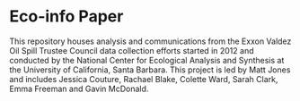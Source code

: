# Eco-info Paper
This repository houses analysis and communications from the Exxon Valdez Oil Spill Trustee Council data collection efforts started in 2012 and conducted by the National Center for Ecological Analysis and Synthesis at the University of California, Santa Barbara. This project is led by Matt Jones and includes Jessica Couture, Rachael Blake, Colette Ward, Sarah Clark, Emma Freeman and Gavin McDonald.
